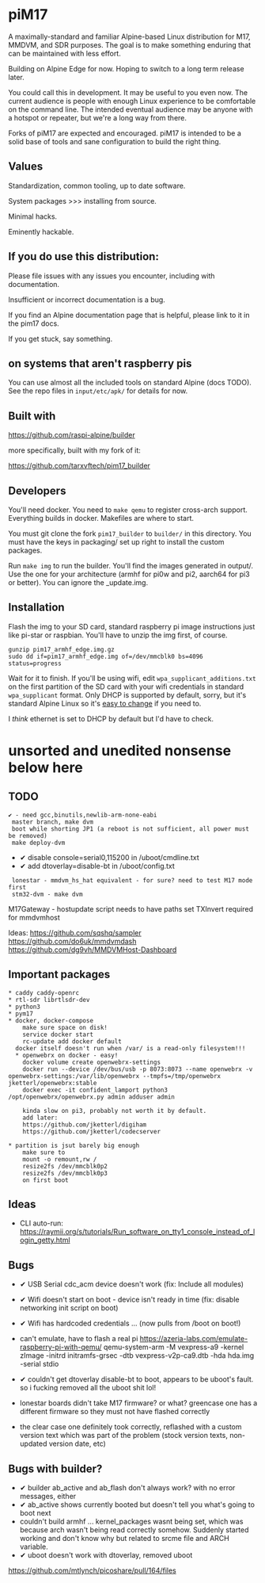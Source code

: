 # piM17

A maximally-standard and familiar Alpine-based Linux distribution for M17,
MMDVM, and SDR purposes. The goal is to make something enduring that
can be maintained with less effort.

Building on Alpine Edge for now. Hoping to switch to a long term release later.

You could call this in development. It may be useful to you even now. 
The current audience is people with enough Linux experience to be
comfortable on the command line. The intended eventual audience may be
anyone with a hotspot or repeater, but we're a long way from there.

Forks of piM17 are expected and encouraged. piM17 is intended to be a
solid base of tools and sane configuration to build the right thing.

## Values
Standardization, common tooling, up to date software.

System packages >>> installing from source.

Minimal hacks. 

Eminently hackable. 

## If you do use this distribution:
Please file issues with any issues you encounter, including with documentation.

Insufficient or incorrect documentation is a bug.

If you find an Alpine documentation page that is helpful, please link
to it in the pim17 docs.

If you get stuck, say something.

## on systems that aren't raspberry pis
You can use almost all the included tools on standard Alpine (docs TODO).
See the repo files in `input/etc/apk/` for details for now.

## Built with
https://github.com/raspi-alpine/builder

more specifically, built with my fork of it:

https://github.com/tarxvftech/pim17_builder


## Developers
You'll need docker. You need to `make qemu` to register cross-arch support.
Everything builds in docker. Makefiles are where to start.

You must git clone the fork `pim17_builder` to `builder/` in this
directory. You must have the keys in packaging/ set up right to install
the custom packages.

Run `make img` to run the builder. You'll find the images generated in output/.
Use the one for your architecture (armhf for pi0w and pi2, aarch64 for
pi3 or better). You can ignore the _update.img. 

## Installation

Flash the img to your SD card, standard raspberry pi image instructions
just like pi-star or raspbian. You'll have to unzip the img first, of course.
```
gunzip pim17_armhf_edge.img.gz
sudo dd if=pim17_armhf_edge.img of=/dev/mmcblk0 bs=4096 status=progress
```
Wait for it to finish. If you'll be using wifi, edit
`wpa_supplicant_additions.txt` on the first partition of the SD card with
your wifi credentials in standard `wpa_supplicant` format. Only DHCP
is supported by default, sorry, but it's standard Alpine Linux so it's
[easy to change](https://wiki.alpinelinux.org/wiki/Configure_Networking)
if you need to. 

I _think_ ethernet is set to DHCP by default but I'd have to check.



# unsorted and unedited nonsense below here

## TODO
```
✔ - need gcc,binutils,newlib-arm-none-eabi
 master branch, make dvm
 boot while shorting JP1 (a reboot is not sufficient, all power must be removed)
 make deploy-dvm
```

* ✔ disable console=serial0,115200 in /uboot/cmdline.txt
* ✔ add dtoverlay=disable-bt in /uboot/config.txt

```
 lonestar - mmdvm_hs_hat equivalent - for sure? need to test M17 mode first
 stm32-dvm - make dvm 
```

 M17Gateway - hostupdate script needs to have paths set
 TXInvert required for mmdvmhost


Ideas:
https://github.com/sqshq/sampler
https://github.com/do6uk/mmdvmdash
https://github.com/dg9vh/MMDVMHost-Dashboard

## Important packages
```
* caddy caddy-openrc 
* rtl-sdr librtlsdr-dev
* python3
* pym17
* docker, docker-compose
	make sure space on disk!
	service docker start
	rc-update add docker default
  docker itself doesn't run when /var/ is a read-only filesystem!!!
  * openwebrx on docker - easy!
	docker volume create openwebrx-settings
	docker run --device /dev/bus/usb -p 8073:8073 --name openwebrx -v openwebrx-settings:/var/lib/openwebrx --tmpfs=/tmp/openwebrx jketterl/openwebrx:stable
	docker exec -it confident_lamport python3 /opt/openwebrx/openwebrx.py admin adduser admin

	kinda slow on pi3, probably not worth it by default.
  	add later:
	https://github.com/jketterl/digiham
	https://github.com/jketterl/codecserver

* partition is jsut barely big enough
	make sure to 
	mount -o remount,rw /
	resize2fs /dev/mmcblk0p2
	resize2fs /dev/mmcblk0p3
	on first boot
```

## Ideas
* CLI auto-run: https://raymii.org/s/tutorials/Run_software_on_tty1_console_instead_of_login_getty.html

## Bugs
* ✔ USB Serial cdc_acm device doesn't work (fix: Include all modules)
* ✔ Wifi doesn't start on boot - device isn't ready in time (fix: disable networking init script on boot)
* ✔ Wifi has hardcoded credentials ... (now pulls from /boot on boot!)
* can't emulate, have to flash a real pi https://azeria-labs.com/emulate-raspberry-pi-with-qemu/
qemu-system-arm -M vexpress-a9 -kernel zImage -initrd initramfs-grsec -dtb vexpress-v2p-ca9.dtb -hda hda.img -serial stdio

* ✔ couldn't get dtoverlay disable-bt to boot, appears to be uboot's fault. so i fucking removed all the uboot shit lol!

* lonestar boards didn't take M17 firmware? or what? greencase one has a different firmware so they must not have flashed correctly
* the clear case one definitely took correctly, reflashed with a custom version text which was part of the problem (stock version texts, non-updated version date, etc)

## Bugs with builder?
* ✔ builder ab_active and ab_flash don't always work? with no error messages, either
* ✔ ab_active shows currently booted but doesn't tell you what's going to boot next
* couldn't build armhf ... kernel_packages wasnt being set, which was because arch wasn't being read correctly somehow. Suddenly started working and don't know why but related to srcme file and ARCH variable.
* ✔ uboot doesn't work with dtoverlay, removed uboot



https://github.com/mtlynch/picoshare/pull/164/files
